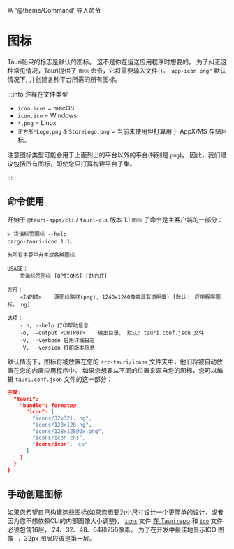 从 '@theme/Command' 导入命令

# 图标

Tauri船只的标志是默认的图标。 这不是你在运送应用程序时想要的。 为了纠正这种常见情况，Tauri提供了 `图标` 命令，它将需要输入文件(`)。 app-icon.png"` 默认情况下, 并创建各种平台所需的所有图标。

:::info 注释在文件类型

- `icon.icns` = macOS
- `icon.ico` = Windows
- `*.png` = Linux
- `正方形*Logo.png` & `StoreLogo.png` = 当前未使用但打算用于 AppX/MS 存储目标。

注意图标类型可能会用于上面列出的平台以外的平台(特别是 `png`)。 因此，我们建议包括所有图标，即使您只打算构建平台子集。

:::

## 命令使用

开始于 `@tauri-apps/cli` / `tauri-cli` 版本 1.1 `图标` 子命令是主客户端的一部分：

<Command name="icon" />

```console
> 货运标签图标 --help
cargo-tauri-icon 1.1。

为所有主要平台生成各种图标

USAGE：
    货运标签图标 [OPTIONS] [INPUT]

方舟：
    <INPUT>    源图标路径(png), 1240x1240像素具有透明度) [默认： 应用程序图标。 ng]

选项：
    - h, --help 打印帮助信息
    -o, --output <OUTPUT>    输出目录。 默认: tauri.conf.json 文件
    -v, --verbose 启用详细日志
    -V, --version 打印版本信息
```

默认情况下，图标将被放置在您的 `src-tauri/icons` 文件夹中，他们将被自动放置在您的内置应用程序中。 如果您想要从不同的位置来源自您的图标，您可以编辑 `tauri.conf.json` 文件的这一部分：

```json
主席:
  "tauri":
    "bundle": format@@
      "icon": [
        "icons/32x32). ng",
        "icons/128x128 ng",
        "icons/128x128@2x.png",
        "icons/icon cns”，
        "icons/icon"。 co"
      ]
    }
  }
}
```

## 手动创建图标

如果您希望自己构建这些图标(如果您想要为小尺寸设计一个更简单的设计，或者因为您不想依赖CLI的内部图像大小调整)， [`icns`][] 文件 [在 Tauri repo][] 和 [`ico`][] 文件必须包含16层， 24、32、48、64和256像素。 为了在开发</em>中最佳地显示ICO 图像 _，32px 图层应该是第一层。</p>

[在 Tauri repo]: https://github.com/tauri-apps/tauri/blob/dev/tooling/cli/src/helpers/icns.json
[`icns`]: https://en.wikipedia.org/wiki/Apple_Icon_Image_format
[`ico`]: https://en.wikipedia.org/wiki/ICO_(file_format)
